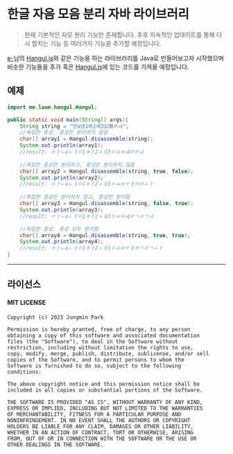 # 한글 자음 모음 분리 자바 라이브러리

> 현재 기본적인 자모 분리 기능만 존재합니다. 추후 지속적인 업데이트를 통해 다시 합치는 기능 등 여러가지 기능을 추가할 예정입니다.

[e-](https://github.com/e-)님의 [Hangul.js](https://github.com/e-/Hangul.js/)와 같은 기능을 하는 라이브러리를 Java로 만들어보고자 시작했으며 비슷한 기능들을 추가 혹은 [Hangul.js](https://github.com/e-/Hangul.js/)에 있는 코드를 가져올 예정입니다.

## 예제
```java
import me.laum.hangul.Hangul;

public static void main(String[] args){
    String string = "안a녕1하2세3요뷁ㄺㅘ";
    //복잡한 중성, 종성은 분리하지 않음
    char[] array1 = Hangul.disassemble(string);
    System.out.println(array1);
    //result: ㅇㅏㄴaㄴㅕㅇ1ㅎㅏ2ㅅㅔ3ㅇㅛㅂㅞㄺㄺㅘ
    
    //복잡한 중성만 분리하고, 종성은 분리하지 않음    
    char[] array2 = Hangul.disassemble(string, true, false);
    System.out.println(array2);
    //result: ㅇㅏㄴaㄴㅕㅇ1ㅎㅏ2ㅅㅔ3ㅇㅛㅂㅜㅔㄺㄺㅗㅏ
    
    //복잡한 중성은 분리하지 않고, 종성만 분리함
    char[] array3 = Hangul.disassemble(string, false, true);
    System.out.println(array3);
    //result: ㅇㅏㄴaㄴㅕㅇ1ㅎㅏ2ㅅㅔ3ㅇㅛㅂㅞㄹㄱㄹㄱㅘ

    //복잡한 중성, 종성 모두 분리함
    char[] array4 = Hangul.disassemble(string, true, true);
    System.out.println(array4);
    //result: ㅇㅏㄴaㄴㅕㅇ1ㅎㅏ2ㅅㅔ3ㅇㅛㅂㅜㅔㄹㄱㄹㄱㅗㅏ
}
```
---
## 라이선스
#### MIT LICENSE
```text
Copyright (c) 2023 Jungmin Park

Permission is hereby granted, free of charge, to any person
obtaining a copy of this software and associated documentation
files (the "Software"), to deal in the Software without
restriction, including without limitation the rights to use,
copy, modify, merge, publish, distribute, sublicense, and/or sell
copies of the Software, and to permit persons to whom the
Software is furnished to do so, subject to the following
conditions:

The above copyright notice and this permission notice shall be
included in all copies or substantial portions of the Software.

THE SOFTWARE IS PROVIDED "AS IS", WITHOUT WARRANTY OF ANY KIND,
EXPRESS OR IMPLIED, INCLUDING BUT NOT LIMITED TO THE WARRANTIES
OF MERCHANTABILITY, FITNESS FOR A PARTICULAR PURPOSE AND
NONINFRINGEMENT. IN NO EVENT SHALL THE AUTHORS OR COPYRIGHT
HOLDERS BE LIABLE FOR ANY CLAIM, DAMAGES OR OTHER LIABILITY,
WHETHER IN AN ACTION OF CONTRACT, TORT OR OTHERWISE, ARISING
FROM, OUT OF OR IN CONNECTION WITH THE SOFTWARE OR THE USE OR
OTHER DEALINGS IN THE SOFTWARE.
```
